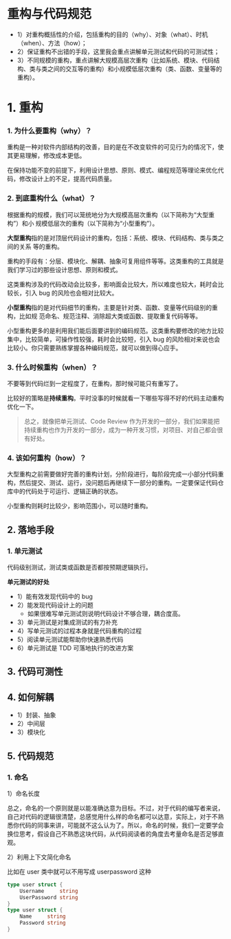 # 重构与代码规范

* 1）对重构概括性的介绍，包括重构的目的（why）、对象（what）、时机（when）、方法（how）；
* 2）保证重构不出错的手段，这里我会重点讲解单元测试和代码的可测试性；
* 3）不同规模的重构，重点讲解大规模高层次重构（比如系统、模块、代码结构、类与类之间的交互等的重构）和小规模低层次重构（类、函数、变量等的重构）。

# 1. 重构

### 1. 为什么要重构（why）？

重构是一种对软件内部结构的改善，目的是在不改变软件的可见行为的情况下，使其更易理解，修改成本更低。

在保持功能不变的前提下，利用设计思想、原则、模式、编程规范等理论来优化代码，修改设计上的不足，提高代码质量。

### 2. 到底重构什么（what）？

根据重构的规模，我们可以笼统地分为大规模高层次重构（以下简称为“大型重构”）和小
规模低层次的重构（以下简称为“小型重构”）。

**大型重构**指的是对顶层代码设计的重构，包括：系统、模块、代码结构、类与类之间的关系
等的重构。

重构的手段有：分层、模块化、解耦、抽象可复用组件等等。这类重构的工具就是我们学习过的那些设计思想、原则和模式。

这类重构涉及的代码改动会比较多，影响面会比较大，所以难度也较大，耗时会比较长，引入 bug 的风险也会相对比较大。

**小型重构**指的是对代码细节的重构，主要是针对类、函数、变量等代码级别的重构，比如规
范命名、规范注释、消除超大类或函数、提取重复代码等等。

小型重构更多的是利用我们能后面要讲到的编码规范。这类重构要修改的地方比较集中，比较简单，可操作性较强，耗时会比较短，引入 bug 的风险相对来说也会比较小。你只需要熟练掌握各种编码规范，就可以做到得心应手。

### 3. 什么时候重构（when）？

不要等到代码烂到一定程度了，在重构，那时候可能只有重写了。

比较好的策略是**持续重构**。平时没事的时候就看一下哪些写得不好的代码主动重构优化一下。

> 总之，就像把单元测试、Code Review 作为开发的一部分，我们如果能把持续重构也作为开发的一部分，成为一种开发习惯，对项目、对自己都会很有好处。

### 4. 该如何重构（how）？

大型重构之前需要做好完善的重构计划，分阶段进行，每阶段完成一小部分代码重构，然后提交、测试、运行，没问题后再继续下一部分的重构。一定要保证代码仓库中的代码处于可运行、逻辑正确的状态。

小型重构则耗时比较少，影响范围小，可以随时重构。



## 2. 落地手段

### 1. 单元测试

代码级别测试，测试类或函数是否都按预期逻辑执行。



**单元测试的好处**

* 1）能有效发现代码中的 bug
* 2）能发现代码设计上的问题
  * 如果很难写单元测试则说明代码设计不够合理，耦合度高。
* 3）单元测试是对集成测试的有力补充
* 4）写单元测试的过程本身就是代码重构的过程
* 5）阅读单元测试能帮助你快速熟悉代码
* 6）单元测试是 TDD 可落地执行的改进方案





## 3. 代码可测性



## 4. 如何解耦

* 1）封装、抽象
* 2）中间层
* 3）模块化





## 5. 代码规范

### 1. 命名

1）命名长度

总之，命名的一个原则就是以能准确达意为目标。不过，对于代码的编写者来说，自己对代码的逻辑很清楚，总感觉用什么样的命名都可以达意，实际上，对于不熟悉你代码的同事来讲，可能就不这么认为了。所以，命名的时候，我们一定要学会换位思考，假设自己不熟悉这块代码，从代码阅读者的角度去考量命名是否足够直观。

2）利用上下文简化命名

比如在 user 类中就可以不用写成 userpassword 这种

```go
type user struct {
	Username     string
	UserPassword string
}
type user struct {
	Name     string
	Password string
}
```

